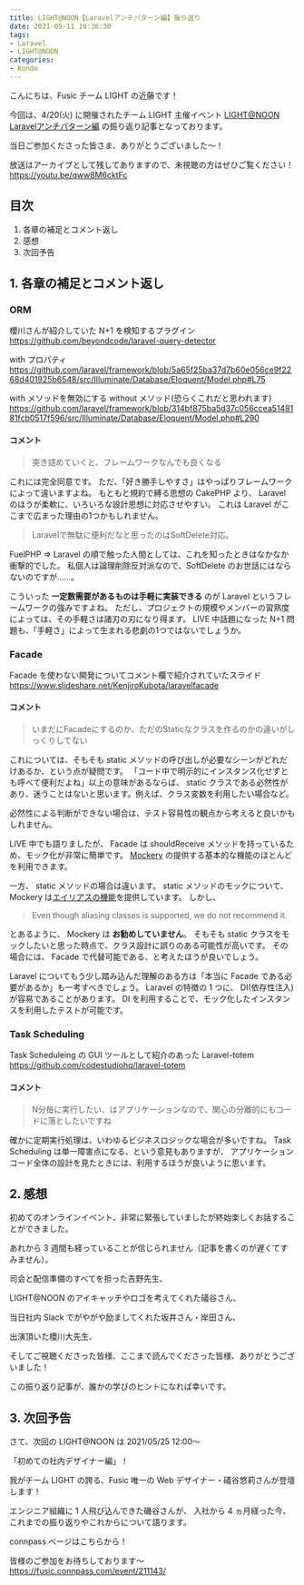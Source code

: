 ```yaml
---
title: LIGHT@NOON【Laravelアンチパターン編】振り返り
date: 2021-05-11 10:36:30
tags:
- Laravel
- LIGHT@NOON
categories:
- Kondo
---
```


こんにちは、Fusic チーム LIGHT の近藤です！

今回は、4/20(火) に開催されたチーム LIGHT 主催イベント [LIGHT@NOON Laravelアンチパターン編](https://fusic.connpass.com/event/209434/) の振り返り記事となっております。


当日ご参加くださった皆さま、ありがとうございました〜！

放送はアーカイブとして残してありますので、未視聴の方はぜひご覧ください！
https://youtu.be/qww8M6cktFc


## 目次
1. 各章の補足とコメント返し
2. 感想
3. 次回予告

<!-- more -->

## 1. 各章の補足とコメント返し

### ORM

櫻川さんが紹介していた N+1 を検知するプラグイン
https://github.com/beyondcode/laravel-query-detector

with プロパティ
https://github.com/laravel/framework/blob/5a65f25ba37d7b60e056ce9f2268d401925b6548/src/Illuminate/Database/Eloquent/Model.php#L75

with メソッドを無効にする without メソッド(恐らくこれだと思われます)
https://github.com/laravel/framework/blob/314bf875ba5d37c056ccea5148181fcb0517f596/src/Illuminate/Database/Eloquent/Model.php#L290

#### コメント

> 突き詰めていくと、フレームワークなんでも良くなる

これには完全同意です。
ただ、「好き勝手しやすさ」はやっぱりフレームワークによって違いますよね。
もともと規約で縛る思想の CakePHP より、 Laravel のほうが柔軟に、いろいろな設計思想に対応させやすい。
これは Laravel がここまで広まった理由の1つかもしれません。


> Laravelで無駄に便利だなと思ったのはSoftDelete対応。

FuelPHP => Laravel の順で触った人間としては、これを知ったときはなかなか衝撃的でした。
私個人は論理削除反対派なので、SoftDelete のお世話にはならないのですが……。

こういった **一定数需要があるものは手軽に実装できる** のが Laravel というフレームワークの強みですよね。
ただし、プロジェクトの規模やメンバーの習熟度によっては、その手軽さは諸刃の刃になり得ます。
LIVE 中話題になった N+1 問題も、「手軽さ」によって生まれる悲劇の1つではないでしょうか。


### Facade

Facade を使わない開発についてコメント欄で紹介されていたスライド
https://www.slideshare.net/KenjiroKubota/laravelfacade

#### コメント

> いまだにFacadeにするのか、ただのStaticなクラスを作るのかの違いがしっくりしてない

これについては、そもそも static メソッドの呼び出しが必要なシーンがどれだけあるか、という点が疑問です。
「コード中で明示的にインスタンス化せずとも呼べて便利だよね」以上の意味があるならば、
static クラスである必然性があり、迷うことはないと思います。例えば、クラス変数を利用したい場合など。

必然性による判断ができない場合は、テスト容易性の観点から考えると良いかもしれません。

LIVE 中でも語りましたが、 Facade は shouldReceive メソッドを持っているため、モック化が非常に簡単です。
[Mockery](https://github.com/mockery/mockery) の提供する基本的な機能のほとんどを利用できます。

一方、 static メソッドの場合は違います。
static メソッドのモックについて、Mockery は[エイリアスの機能](http://docs.mockery.io/en/latest/reference/creating_test_doubles.html#creating-test-doubles-aliasing)を提供しています。
しかし、

> Even though aliasing classes is supported, we do not recommend it.

とあるように、 Mockery は **お勧めしていません**。
そもそも static クラスをモックしたいと思った時点で、クラス設計に誤りのある可能性が高いです。
その場合には、 Facade で代替可能である、と考えたほうが良いでしょう。

Laravel についてもう少し踏み込んだ理解のある方は「本当に Facade である必要があるか」も一考すべきでしょう。
Laravel の特徴の 1 つに、 DI(依存性注入) が容易であることがあります。
DI を利用することで、モック化したインスタンスを利用したテストが可能です。


### Task Scheduling

Task Scheduleing の GUI ツールとして紹介のあった Laravel-totem
https://github.com/codestudiohq/laravel-totem


#### コメント

> N分毎に実行したい、はアプリケーションなので、関心の分離的にもコードに落としたいですね

確かに定期実行処理は、いわゆるビジネスロジックな場合が多いですね。
Task Scheduling は単一障害点になる、という意見もありますが、
アプリケーションコード全体の設計を見たときには、利用するほうが良いように思います。


## 2. 感想

初めてのオンラインイベント、非常に緊張していましたが終始楽しくお話することができました。

あれから 3 週間も経っていることが信じられません（記事を書くのが遅くてすみません）。

司会と配信準備のすべてを担った吉野先生、

LIGHT@NOON のアイキャッチやロゴを考えてくれた礒谷さん、

当日社内 Slack でがやがや励ましてくれた坂井さん・岸田さん、

出演頂いた櫻川大先生、

そしてご視聴くださった皆様、ここまで読んでくださった皆様、ありがとうございました！

この振り返り記事が、誰かの学びのヒントになれば幸いです。


## 3. 次回予告

さて、次回の LIGHT@NOON は 2021/05/25 12:00〜

「初めての社内デザイナー編」！

我がチーム LIGHT の誇る、Fusic 唯一の Web デザイナー・礒谷悠莉さんが登壇します！

エンジニア組織に 1 人飛び込んできた磯谷さんが、
入社から 4 ヵ月経った今、これまでの振り返りやこれからについて語ります。

connpass ページはこちらから！

皆様のご参加をお待ちしております〜
https://fusic.connpass.com/event/211143/


